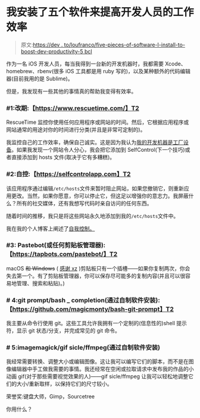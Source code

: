 # 我安装了五个软件来提高开发人员的工作效率

> 原文:[https://dev . to/loufranco/five-pieces-of-software-I-install-to-boost-dev-productivity-5 bcl](https://dev.to/loufranco/five-pieces-of-software-i-install-to-boost-dev-productivity-5bcl)

作为一名 iOS 开发人员，每当我得到一台新的开发机器时，我都需要 Xcode、homebrew、rbenv(很多 iOS 工具都是用 ruby 写的)，以及某种额外的代码编辑器(目前我用的是 Sublime)。

但是，我发现有一些其他的事情真的帮助我变得有效率。

### [](#1-rescuetime-httpswwwrescuetimecom)#1:改期:【https://www.rescuetime.com/】T2

RescueTime 监控你使用任何应用程序或网站的时间。然后，它根据应用程序或网站通常的用途对你的时间进行分类(并且是非常可定制的)。

我监控自己的工作效率，确保自己诚实。这是因为我认为[我的开发机器是工厂设备](https://loufranco.com/blog/deep-work-for-programmers)。如果我发现一个网站令人分心，我会把它添加到 SelfControl(下一个技巧)或者直接添加到 hosts 文件(取决于它有多糟糕)。

### [](#2-selfcontrol-httpsselfcontrolappcom)#2:自控:【https://selfcontrolapp.com】T2

该应用程序通过编辑`/etc/hosts`文件来暂时阻止网站，如果您撤销它，则重新应用更改。当然，如果你愿意，你可以停止它，但这足以增强你的意志力。我屏蔽什么？所有的社交媒体，还有我想写代码时亲自访问的任何东西。

随着时间的推移，我只是将这些网站永久地添加到我的`/etc/hosts`文件中。

我在我的个人博客上阐述了[自我控制。](https://loufranco.com/blog/self-control)

### [](#3-pastebot-or-any-clipboard-manager-httpstapbotscompastebot)#3: Pastebot(或任何剪贴板管理器):【https://tapbots.com/pastebot/】T2

macOS ~~和 Windows~~ ( [感谢 xz](https://dev.to/limxingzhi/comment/fc49) )剪贴板只有一个插槽——如果你复制两次，你会失去第一个。有了剪贴板管理器，你可以保存尽可能多的复制内容(并且可以很容易地管理、搜索和粘贴)。)

### # 4:git prompt/bash _ completion(通过自制软件安装):【https://github.com/magicmonty/bash-git-prompt】T2

我主要从命令行使用 git。这些工具允许我拥有一个定制的(信息性的)shell 提示符，显示 git 状态/分支，并完成常见的 git 命令。

### # 5:imagemagick/gif sicle/ffmpeg(通过自制软件安装)

我经常需要转换、调整大小或编辑图像。这让我可以编写它们的脚本，而不是在图像编辑器中手工做我需要的事情。我还经常在空闲或拉取请求中发布我的作品的小动画 gif(对于那些需要视觉效果的人)——gif sicle/ffmpeg 让我可以轻松地调整它们的大小/重新取样，以保持它们的尺寸较小。

荣誉奖:键盘大师，Gimp，Sourcetree

你用什么？